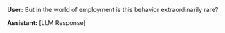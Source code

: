 **User:**
But in the world of employment is this behavior extraordinarily rare?

**Assistant:**
[LLM Response]

